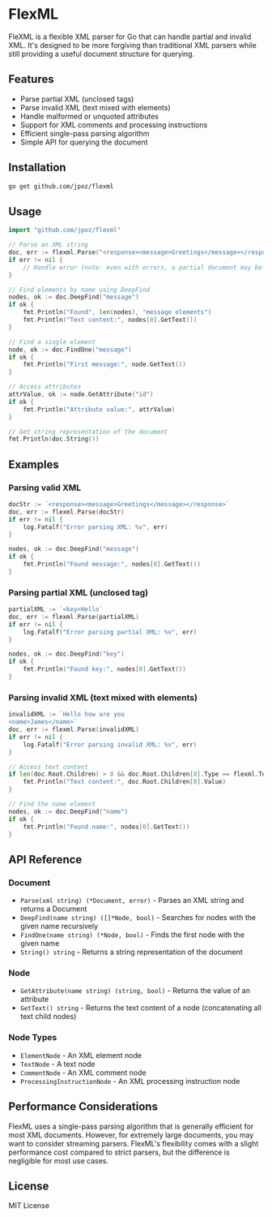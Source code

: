 # FlexML

FleXML is a flexible XML parser for Go that can handle partial and invalid XML. It's designed to be more forgiving than traditional XML parsers while still providing a useful document structure for querying.

## Features

- Parse partial XML (unclosed tags)
- Parse invalid XML (text mixed with elements)
- Handle malformed or unquoted attributes
- Support for XML comments and processing instructions
- Efficient single-pass parsing algorithm
- Simple API for querying the document

## Installation

```bash
go get github.com/jpoz/flexml
```

## Usage

```go
import "github.com/jpoz/flexml"

// Parse an XML string
doc, err := flexml.Parse("<response><message>Greetings</message></response>")
if err != nil {
    // Handle error (note: even with errors, a partial document may be returned)
}

// Find elements by name using DeepFind
nodes, ok := doc.DeepFind("message")
if ok {
    fmt.Println("Found", len(nodes), "message elements")
    fmt.Println("Text content:", nodes[0].GetText())
}

// Find a single element
node, ok := doc.FindOne("message")
if ok {
    fmt.Println("First message:", node.GetText())
}

// Access attributes
attrValue, ok := node.GetAttribute("id")
if ok {
    fmt.Println("Attribute value:", attrValue)
}

// Get string representation of the document
fmt.Println(doc.String())
```

## Examples

### Parsing valid XML

```go
docStr := `<response><message>Greetings</message></response>`
doc, err := flexml.Parse(docStr)
if err != nil {
    log.Fatalf("Error parsing XML: %v", err)
}

nodes, ok := doc.DeepFind("message")
if ok {
    fmt.Println("Found message:", nodes[0].GetText())
}
```

### Parsing partial XML (unclosed tag)

```go
partialXML := `<key>Hello`
doc, err := flexml.Parse(partialXML)
if err != nil {
    log.Fatalf("Error parsing partial XML: %v", err)
}

nodes, ok := doc.DeepFind("key")
if ok {
    fmt.Println("Found key:", nodes[0].GetText())
}
```

### Parsing invalid XML (text mixed with elements)

```go
invalidXML := `Hello how are you
<name>James</name>`
doc, err := flexml.Parse(invalidXML)
if err != nil {
    log.Fatalf("Error parsing invalid XML: %v", err)
}

// Access text content
if len(doc.Root.Children) > 0 && doc.Root.Children[0].Type == flexml.TextNode {
    fmt.Println("Text content:", doc.Root.Children[0].Value)
}

// Find the name element
nodes, ok := doc.DeepFind("name")
if ok {
    fmt.Println("Found name:", nodes[0].GetText())
}
```

## API Reference

### Document

- `Parse(xml string) (*Document, error)` - Parses an XML string and returns a Document
- `DeepFind(name string) ([]*Node, bool)` - Searches for nodes with the given name recursively
- `FindOne(name string) (*Node, bool)` - Finds the first node with the given name
- `String() string` - Returns a string representation of the document

### Node

- `GetAttribute(name string) (string, bool)` - Returns the value of an attribute
- `GetText() string` - Returns the text content of a node (concatenating all text child nodes)

### Node Types

- `ElementNode` - An XML element node
- `TextNode` - A text node
- `CommentNode` - An XML comment node
- `ProcessingInstructionNode` - An XML processing instruction node

## Performance Considerations

FlexML uses a single-pass parsing algorithm that is generally efficient for most XML documents. However, for extremely large documents, you may want to consider streaming parsers. FlexML's flexibility comes with a slight performance cost compared to strict parsers, but the difference is negligible for most use cases.

## License

MIT License
